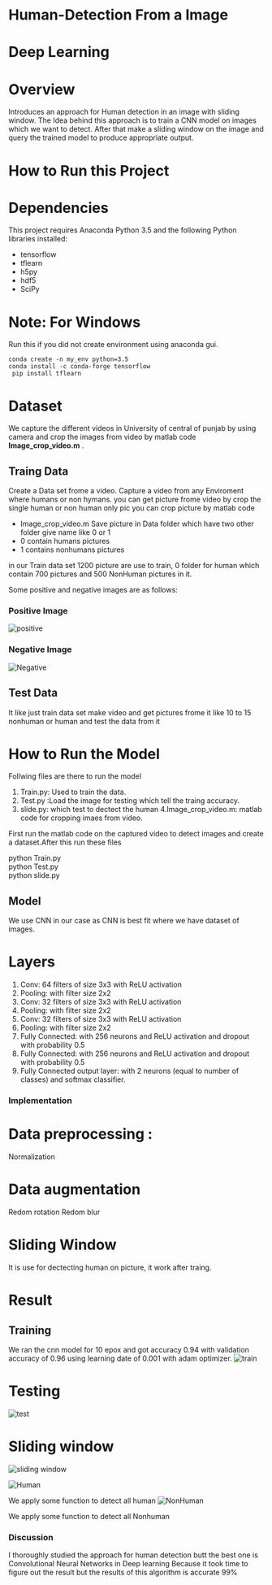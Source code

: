 # Human-Detection From a Image

# Deep Learning

# Overview
Introduces an approach for Human detection in an image with sliding window. 
The Idea behind this approach is to train a CNN model on images which we want to detect.
After that make a sliding window on the image and query the trained model to produce appropriate output. 

# How to Run this Project
# Dependencies
This project requires Anaconda  Python 3.5  and the following Python libraries installed:
* tensorflow
* tflearn
* h5py
* hdf5
* SciPy
# Note: For Windows
Run this if you did not create environment using anaconda gui.
```
conda create -n my_env python=3.5  
conda install -c conda-forge tensorflow
 pip install tflearn
 ```
 # Dataset
  We capture the different videos in University of central of punjab by using camera and crop the images from video by matlab code  <b>Image_crop_video.m</b> .
  ## Traing Data
  Create a Data set frome a video. Capture a video from any Enviroment where humans or non hymans.
 you can get picture frome video by crop the single human or non human only pic
 you can crop picture by matlab code 
 * Image_crop_video.m
 Save picture in Data folder which have two other folder give name like 0 or 1
 * 0 contain humans pictures
 * 1 contains nonhumans pictures
 
 in our Train data set 1200 picture are use to train, 0 folder for human which contain 700 pictures and 500 NonHuman pictures in it.
 
 Some positive and negative images are as follows:
 
 ### Positive Image
![positive](https://user-images.githubusercontent.com/27928395/27203084-9c48dacc-523d-11e7-8d28-ec83d0636429.jpg)

 ### Negative Image
 ![ Negative](https://user-images.githubusercontent.com/27928395/27203047-75651376-523d-11e7-85f8-f892c8b38c4f.jpg)

## Test Data
 It like just train  data set make video and get pictures frome it like 10 to 15 nonhuman or human 
   and test the data from it
 
# How to Run the Model

Follwing  files are there to run the model
1. Train.py: Used to train the data.
2. Test.py :Load the image for testing which tell the traing accuracy. 
3. slide.py: which test to dectect the human
4.Image_crop_video.m: matlab code for cropping imaes from video.


  First run the matlab code on the captured video to detect images and create a dataset.After this run these files
  
  python Train.py  
  python Test.py  
  python slide.py 
  

 ## Model 

We use CNN in our case as CNN is best fit where we have dataset of images.

 # Layers
  1. Conv: 64 filters of size 3x3 with ReLU activation
  2. Pooling: with filter size 2x2
  3. Conv: 32 filters of size 3x3 with ReLU activation
  4. Pooling: with filter size 2x2
  5. Conv: 32 filters of size 3x3 with ReLU activation
  6. Pooling: with filter size 2x2
  7. Fully Connected: with 256 neurons and ReLU activation and dropout with probability 0.5
  8. Fully Connected: with 256 neurons and ReLU activation and dropout with probability 0.5
  9. Fully Connected output layer: with 2 neurons (equal to number of classes) and softmax classifier.
 ### Implementation
# Data preprocessing :
 Normalization
 # Data augmentation
 Redom rotation
 Redom blur
 # Sliding Window
 It is use for dectecting human on picture, it work after traing.
 
 
 # Result
 
 ## Training
    
We ran the cnn model for 10 epox and got accuracy 0.94 with validation accuracy of 0.96 using learning date of 
0.001 with adam optimizer.
 ![train](https://user-images.githubusercontent.com/27928395/27202983-30fc0b18-523d-11e7-9ede-be669e3e1595.png)
 
 # Testing
 ![test](https://user-images.githubusercontent.com/27928395/27203021-58888850-523d-11e7-9bb6-ec1cec32f165.png)
 # Sliding window 
 ![sliding window](https://user-images.githubusercontent.com/27928395/27748358-99d85036-5de8-11e7-88c2-8a26a9f4257f.jpeg)
 
 ![Human](https://user-images.githubusercontent.com/27928395/27909737-8d6247e4-626b-11e7-9dac-e4c52f495bda.jpeg)
 
 We apply some function to detect all human
![NonHuman](https://user-images.githubusercontent.com/27928395/27909749-9f5c0fb6-626b-11e7-9f2f-39e9ad3cb4b6.jpeg)

We apply some function to detect all Nonhuman
 ### Discussion 
 I thoroughly studied the approach for human detection butt the best one is Convolutional Neural Networks in Deep learning 
 Because it took time to figure out the result but the results of this algorithm is accurate 99%
 

